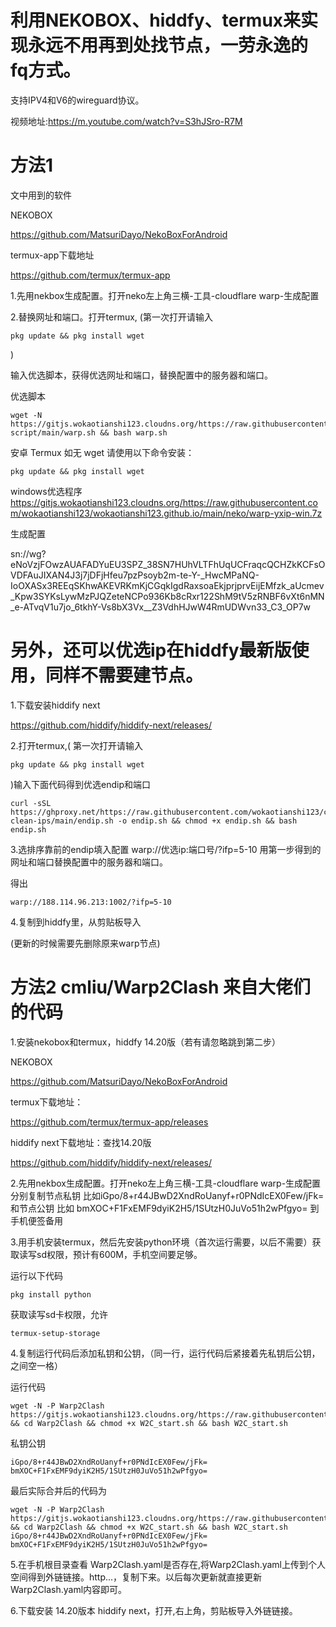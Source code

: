 # 利用NEKOBOX、hiddfy、termux来实现永远不用再到处找节点，一劳永逸的fq方式。 

支持IPV4和V6的wireguard协议。 




视频地址:https://m.youtube.com/watch?v=S3hJSro-R7M


# 方法1

文中用到的软件 

NEKOBOX 

https://github.com/MatsuriDayo/NekoBoxForAndroid

termux-app下载地址
 
https://github.com/termux/termux-app 

1.先用nekbox生成配置。打开neko左上角三横-工具-cloudflare warp-生成配置

2.替换网址和端口。打开termux,
(第一次打开请输入
``` 
pkg update && pkg install wget 
``` 
)

输入优选脚本，获得优选网址和端口，替换配置中的服务器和端口。



优选脚本
``` 
wget -N https://gitjs.wokaotianshi123.cloudns.org/https://raw.githubusercontent.com/wokaotianshi123/warp-script/main/warp.sh && bash warp.sh 
``` 
安卓 Termux 如无 wget 请使用以下命令安装：
``` 
pkg update && pkg install wget
``` 

windows优选程序 https://gitjs.wokaotianshi123.cloudns.org/https://raw.githubusercontent.com/wokaotianshi123/wokaotianshi123.github.io/main/neko/warp-yxip-win.7z

生成配置

sn://wg?eNoVzjFOwzAUAFADYuEU3SPZ_38SN7HUhVLTFhUqUCFraqcQCHZkKCFsOVDFAuJIXAN4J3j7jDFjHfeu7pzPsoyb2m-te-Y-_HwcMPaNQ-IoOXASx3REEqSKhwAKEVRKmKjCGqkIgdRaxsoaEkjprjprvEijEMfzk_aUcmev_Kpw3SYKsLywMzPJQZeteNCPo936Kb8cRxr122ShM9tV5zRNBF6vXt6nMN_e-ATvqV1u7jo_6tkhY-Vs8bX3Vx__Z3VdhHJwW4RmUDWvn33_C3_OP7w


# 另外，还可以优选ip在hiddfy最新版使用，同样不需要建节点。

1.下载安装hiddify next

https://github.com/hiddify/hiddify-next/releases/


2.打开termux,(
第一次打开请输入
```
pkg update && pkg install wget 
```
)输入下面代码得到优选endip和端口
``` 
curl -sSL https://ghproxy.net/https://raw.githubusercontent.com/wokaotianshi123/cf-clean-ips/main/endip.sh -o endip.sh && chmod +x endip.sh && bash endip.sh
``` 

3.选排序靠前的endip填入配置 warp://优选ip:端口号/?ifp=5-10 用第一步得到的网址和端口替换配置中的服务器和端口。

得出
```
warp://188.114.96.213:1002/?ifp=5-10
```

4.复制到hiddfy里，从剪贴板导入

(更新的时候需要先删除原来warp节点)



# 方法2 cmliu/Warp2Clash 来自大佬们的代码

1.安装nekobox和termux，hiddfy 14.20版（若有请忽略跳到第二步）

NEKOBOX 
 
https://github.com/MatsuriDayo/NekoBoxForAndroid

termux下载地址：

https://github.com/termux/termux-app/releases

hiddify next下载地址：查找14.20版

https://github.com/hiddify/hiddify-next/releases/


2.先用nekbox生成配置。打开neko左上角三横-工具-cloudflare warp-生成配置
分别复制节点私钥 比如iGpo/8+r44JBwD2XndRoUanyf+r0PNdIcEX0Few/jFk= 和节点公钥 比如 bmXOC+F1FxEMF9dyiK2H5/1SUtzH0JuVo51h2wPfgyo= 到手机便签备用

3.用手机安装termux，然后先安装python环境（首次运行需要，以后不需要）获取读写sd权限，预计有600M，手机空间要足够。

运行以下代码
``` 
pkg install python
```
获取读写sd卡权限，允许
``` 
termux-setup-storage
``` 
4.复制运行代码后添加私钥和公钥，（同一行，运行代码后紧接着先私钥后公钥，之间空一格）

运行代码

``` 
wget -N -P Warp2Clash https://gitjs.wokaotianshi123.cloudns.org/https://raw.githubusercontent.com/wokaotianshi123/Warp2Clash/main/W2C_start.sh && cd Warp2Clash && chmod +x W2C_start.sh && bash W2C_start.sh  
``` 
私钥公钥
``` 
iGpo/8+r44JBwD2XndRoUanyf+r0PNdIcEX0Few/jFk= bmXOC+F1FxEMF9dyiK2H5/1SUtzH0JuVo51h2wPfgyo=
``` 

最后实际合并后的代码为
``` 
wget -N -P Warp2Clash https://gitjs.wokaotianshi123.cloudns.org/https://raw.githubusercontent.com/wokaotianshi123/Warp2Clash/main/W2C_start.sh && cd Warp2Clash && chmod +x W2C_start.sh && bash W2C_start.sh iGpo/8+r44JBwD2XndRoUanyf+r0PNdIcEX0Few/jFk= bmXOC+F1FxEMF9dyiK2H5/1SUtzH0JuVo51h2wPfgyo=
``` 

5.在手机根目录查看 Warp2Clash.yaml是否存在,将Warp2Clash.yaml上传到个人空间得到外链链接。http...，复制下来。以后每次更新就直接更新Warp2Clash.yaml内容即可。

6.下载安装 14.20版本 hiddify next，打开,右上角，剪贴板导入外链链接。
